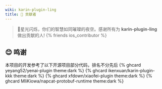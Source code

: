 ```yaml
---
wiki: karin-plugin-ling
title: 🌟 贡献者
---
```


> 🌟星光闪烁，你们的智慧如同璀璨的夜空。感谢所有为 **karin-plugin-ling** 做出贡献的人!
{% friends ios_contributor %}

## 😊 鸣谢

本项目的开发参考了以下开源项目部分代码，排名不分先后
{% ghcard yeyang52/yenai-plugin theme:dark %}
{% ghcard ikenxuan/karin-plugin-kkk theme:dark %}
{% ghcard xfdown/xiaofei-plugin theme:dark %}
{% ghcard MliKiowa/napcat-protobuf-runtime theme:dark %}
